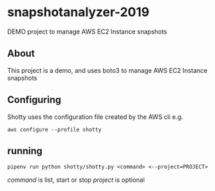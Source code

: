 # snapshotanalyzer-2019

DEMO project to manage AWS EC2 Instance snapshots

## About

This project is a demo, and uses boto3 to manage AWS EC2 Instance snapshots

## Configuring

Shotty uses the configuration file created by the AWS cli e.g. 

`aws configure --profile shotty`

## running

`pipenv run python shotty/shotty.py <command> <--project=PROJECT>`

*command* is list, start or stop
*project* is optional


